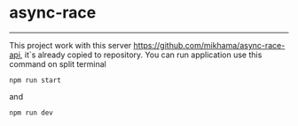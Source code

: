 # async-race
----
This project work with this server https://github.com/mikhama/async-race-api, it\`s already copied to repository.
You can run application use this command on split terminal

```
npm run start
```
and 
```
npm run dev
```